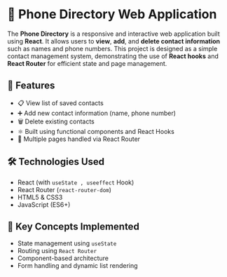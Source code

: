 # 📱 Phone Directory Web Application

The **Phone Directory** is a responsive and interactive web application built using **React**. It allows users to **view**, **add**, and **delete contact information** such as names and phone numbers. This project is designed as a simple contact management system, demonstrating the use of **React hooks** and **React Router** for efficient state and page management.

## 🚀 Features
- 📋 View list of saved contacts
- ➕ Add new contact information (name, phone number)
- 🗑️ Delete existing contacts
- ⚛️ Built using functional components and React Hooks
- 📂 Multiple pages handled via React Router

## 🛠️ Technologies Used
- React (with `useState , useeffect` Hook)
- React Router (`react-router-dom`)
- HTML5 & CSS3
- JavaScript (ES6+)

## 🧠 Key Concepts Implemented
- State management using `useState`
- Routing using `React Router`
- Component-based architecture
- Form handling and dynamic list rendering
